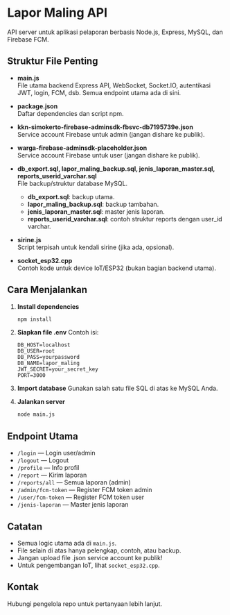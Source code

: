 # Lapor Maling API

API server untuk aplikasi pelaporan berbasis Node.js, Express, MySQL, dan Firebase FCM.

## Struktur File Penting

- **main.js**  
  File utama backend Express API, WebSocket, Socket.IO, autentikasi JWT, login, FCM, dsb. Semua endpoint utama ada di sini.

- **package.json**  
  Daftar dependencies dan script npm.

- **kkn-simokerto-firebase-adminsdk-fbsvc-db7195739e.json**  
  Service account Firebase untuk admin (jangan dishare ke publik).

- **warga-firebase-adminsdk-placeholder.json**  
  Service account Firebase untuk user (jangan dishare ke publik).

- **db_export.sql, lapor_maling_backup.sql, jenis_laporan_master.sql, reports_userid_varchar.sql**  
  File backup/struktur database MySQL. 
  - **db_export.sql**: backup utama.
  - **lapor_maling_backup.sql**: backup tambahan.
  - **jenis_laporan_master.sql**: master jenis laporan.
  - **reports_userid_varchar.sql**: contoh struktur reports dengan user_id varchar.

- **sirine.js**  
  Script terpisah untuk kendali sirine (jika ada, opsional).

- **socket_esp32.cpp**  
  Contoh kode untuk device IoT/ESP32 (bukan bagian backend utama).

## Cara Menjalankan

1. **Install dependencies**
   ```bash
   npm install
   ```

2. **Siapkan file .env**
   Contoh isi:
   ```env
   DB_HOST=localhost
   DB_USER=root
   DB_PASS=yourpassword
   DB_NAME=lapor_maling
   JWT_SECRET=your_secret_key
   PORT=3000
   ```

3. **Import database**
   Gunakan salah satu file SQL di atas ke MySQL Anda.

4. **Jalankan server**
   ```bash
   node main.js
   ```

## Endpoint Utama

- `/login` — Login user/admin
- `/logout` — Logout
- `/profile` — Info profil
- `/report` — Kirim laporan
- `/reports/all` — Semua laporan (admin)
- `/admin/fcm-token` — Register FCM token admin
- `/user/fcm-token` — Register FCM token user
- `/jenis-laporan` — Master jenis laporan

## Catatan
- Semua logic utama ada di `main.js`.
- File selain di atas hanya pelengkap, contoh, atau backup.
- Jangan upload file .json service account ke publik!
- Untuk pengembangan IoT, lihat `socket_esp32.cpp`.

## Kontak
Hubungi pengelola repo untuk pertanyaan lebih lanjut.
